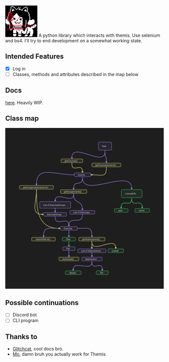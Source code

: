 ![Rugemmie](images/rugemmie.gif)
A python library which interacts with themis. Use selenium and bs4. I'll try to end development on a somewhat working state. 

## Intended Features
* [x] Log in  
* [ ] Classes, methods and attributes described in the map below

## Docs
[here](http://temmies.rtfd.io/). Heavily WIP.

## Class map
![map](images/roadmap.png)

## Possible continuations
* [ ] Discord bot
* [ ] CLI program

## Thanks to
* [Glitchcat](https://glitchcat.github.io/themis-api/), cool docs bro.
* [Mo](https://github.com/Stylo2k), damn bruh you actually work for Themis